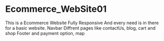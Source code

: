 # Ecommerce_WebSite01
This is a Ecommerce Website 
Fully Responsive
And every need  is in there for a basic website.
Navbar
Diffrent pages like contactUs, blog, cart and shop
Footer and payment option, map
